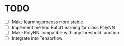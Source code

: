 # TODO
- [ ] Make learning process more stable.
- [ ] Implement method BatchLearning for class PolyNN
- [ ] Make PolyNN compatible with any threshold function
- [ ] Integrate into Tensorflow